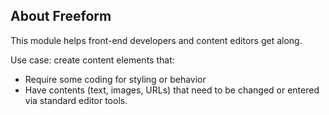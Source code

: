 ## About Freeform

This module helps front-end developers and content editors get along.

Use case: create content elements that:

* Require some coding for styling or behavior
* Have contents (text, images, URLs) that need to be changed or entered via standard editor tools.
